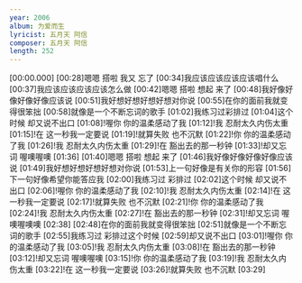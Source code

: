 ```yaml
---
year: 2006
album: 为爱而生
lyricist: 五月天 阿信
composer: 五月天 阿信
length: 252
---
```

[00:00.000]
[00:28]嗯嗯 搭啦 我又 忘了
[00:34]我应该应该应该应该唱什么
[00:37]我应该应该应该应该怎么做
[00:42]嗯嗯 搭啦 想起 来了
[00:48]我好像好像好像好像应该说
[00:51]我好想好想好想好想对你说
[00:55]在你的面前我就变得很笨拙
[00:58]就像是一个不断忘词的歌手
[01:02]我练习过彩排过
[01:04]这个时候 却又说不出口
[01:08]!喔你 你的温柔感动了我
[01:12]!我 忍耐太久内伤太重
[01:15]!在 这一秒我一定要说
[01:19]!就算失败 也不沉默
[01:22]!你 你的温柔感动了我
[01:26]!我 忍耐太久内伤太重
[01:29]!在 豁出去的那一秒钟
[01:33]!却又忘词 喔噢喔噢
[01:36]
[01:40]嗯嗯 搭啦 想起 来了
[01:46]我好像好像好像好像应该说
[01:49]我好想好想好想好想对你说
[01:53]上一句好像是有关你的形容
[01:56]下一句好像希望你能答应我
[02:00]我练习过 彩排过
[02:02]这个时候 却又说不出口
[02:06]!喔你 你的温柔感动了我
[02:10]!我 忍耐太久内伤太重
[02:14]!在 这一秒我一定要说
[02:17]!就算失败 也不沉默
[02:21]!你 你的温柔感动了我
[02:24]!我 忍耐太久内伤太重
[02:27]!在 豁出去的那一秒钟
[02:31]!却又忘词 喔噢喔噢噢
[02:38]
[02:48]在你的面前我就变得很笨拙
[02:51]就像是一个不断忘词的歌手
[02:55]我练习过 彩排过这个时候
[02:59]却又说不出口
[03:01]!喔你 你的温柔感动了我
[03:05]!我 忍耐太久内伤太重
[03:08]!在 豁出去的那一秒钟
[03:12]!却又忘词 喔噢喔噢
[03:15]!你 你的温柔感动了我
[03:19]!我 忍耐太久内伤太重
[03:22]!在 这一秒我一定要说
[03:26]!就算失败 也不沉默
[03:29]